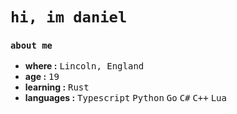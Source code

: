 # `hi, im daniel`
### `about me`
-  **where :** <kbd>Lincoln, England</kbd>
-  **age :** <kbd>19</kbd>
-  **learning :** <kbd>Rust</kbd>
-  **languages :** <kbd>Typescript</kbd> <kbd>Python</kbd> <kbd>Go</kbd> <kbd>C#</kbd> <kbd>C++</kbd> <kbd>Lua</kbd>
